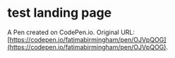 # test landing page 

A Pen created on CodePen.io. Original URL: [https://codepen.io/fatimabirmingham/pen/OJVpQOG](https://codepen.io/fatimabirmingham/pen/OJVpQOG).


